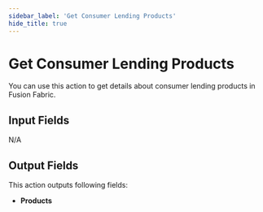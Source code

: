 ```yaml
---
sidebar_label: 'Get Consumer Lending Products'
hide_title: true
---
```


# Get Consumer Lending Products

You can use this action to get details about consumer lending products in Fusion Fabric.

## Input Fields

N/A

## Output Fields

This action outputs following fields:

- **Products**
